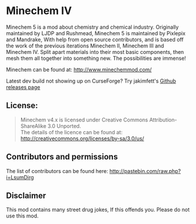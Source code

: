 Minechem IV
=========

Minechem 5 is a mod about chemistry and chemical industry. Originally maintained by LJDP and Rushmead, Minechem 5 is maintained by Pixlepix and Mandrake, With help from open source contributors, and is based off the work of the previous iterations Minechem II, Minechem III and Minechem IV. Split apart materials into their most basic components, then mesh them all together into something new. The possibilities are immense!

Minechem can be found at: http://www.minechemmod.com/

Latest dev build not showing up on CurseForge? Try jakimfett's [Github releases page](https://github.com/jakimfett/MineChemDev/releases)

## License:

> Minechem v4.x is licensed under Creative Commons Attribution-ShareAlike 3.0 Unported. <br />
The details of the licence can be found at: http://creativecommons.org/licenses/by-sa/3.0/us/

## Contributors and permissions
The list of contributors can be found here: http://pastebin.com/raw.php?i=LsumDirg

## Disclaimer
This mod contains many street drug jokes, If this offends you. Please do not use this mod.
